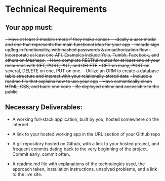# Technical Requirements

## Your app must:
~~- Have at least 2 models (more if they make sense) -- ideally a user model and one that represents the main functional idea for your app~~
~~- Include sign up/log in functionality, with hashed passwords & an authorization flow~~
~~- Incorporate at least one API. Examples include Yelp, Tumblr, Facebook, and others on Mashape.~~
~~- Have complete RESTful routes for at least one of your resources with GET, POST, PUT, and DELETE~~
  ~~- GET on many, POST on several, DELETE on one, PUT on one.~~
~~- Utilize an ORM to create a database table structure and interact with your relationally-stored data~~
~~- Include a readme file that explains how to use your app~~
~~- Have semantically clean HTML, CSS, and back-end code~~
~~- Be deployed online and accessible to the public~~

## Necessary Deliverables:
- A working full-stack application, built by you, hosted somewhere on the internet

- A link to your hosted working app in the URL section of your Github repo

- A git repository hosted on Github, with a link to your hosted project,  and frequent commits dating back to the very beginning of the project. Commit early, commit often.

- A readme.md file with explanations of the technologies used, the approach taken, installation instructions, unsolved problems, and a link to the live site.


